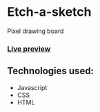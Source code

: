 # Etch-a-sketch

Pixel drawing board

### [Live preview](https://lucasarce4.github.io/etch-a-sketch/)

## Technologies used:
- Javascript
- CSS
- HTML
